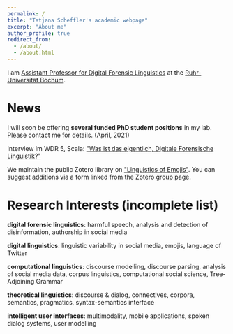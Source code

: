 ```yaml
---
permalink: /
title: "Tatjana Scheffler's academic webpage"
excerpt: "About me"
author_profile: true
redirect_from: 
  - /about/
  - /about.html
---
```




I am [Assistant Professor for Digital Forensic Linguistics](http://staff.germanistik.rub.de/digitale-forensische-linguistik/) at the [Ruhr-Universität Bochum](https://www.ruhr-uni-bochum.de/).

News
====

I will soon be offering **several funded PhD student positions** in my lab. Please contact me for details. (April, 2021)

Interview im WDR 5, Scala: ["Was ist das eigentlich, Digitale Forensische Linguistik?"](https://www1.wdr.de/mediathek/audio/wdr5/wdr5-scala-hintergrund/audio-auf-den-spuren-der-sprache-im-netz-100.html)

We maintain the public Zotero library on ["Linguistics of Emojis"](https://www.zotero.org/groups/2613859/linguistics_of_emojis). You can suggest additions via a form linked from the Zotero group page. 


Research Interests (incomplete list)
=====

**digital forensic linguistics**: harmful speech, analysis and detection of disinformation, authorship in social media

**digital linguistics**: linguistic variability in social media, emojis, language of Twitter

**computational linguistics**: discourse modelling, discourse parsing, analysis of social media data, corpus linguistics, computational social science, Tree-Adjoining Grammar

**theoretical linguistics**: discourse & dialog, connectives, corpora, semantics, pragmatics, syntax-semantics interface

**intelligent user interfaces**: multimodality, mobile applications, spoken dialog systems, user modelling
